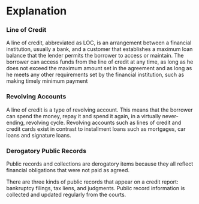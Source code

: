 # Explanation

### Line of Credit
A line of credit, abbreviated as LOC, is an arrangement between a financial institution, usually a bank, and a customer that establishes a maximum loan balance that the lender permits the borrower to access or maintain. The borrower can access funds from the line of credit at any time, as long as he does not exceed the maximum amount set in the agreement and as long as he meets any other requirements set by the financial institution, such as making timely minimum payment

### Revolving Accounts
A line of credit is a type of revolving account. This means that the borrower can spend the money, repay it and spend it again, in a virtually never-ending, revolving cycle. Revolving accounts such as lines of credit and credit cards exist in contrast to installment loans such as mortgages, car loans and signature loans.

### Derogatory Public Records
Public records and collections are derogatory items because they all reflect financial obligations that were not paid as agreed.

There are three kinds of public records that appear on a credit report: bankruptcy filings, tax liens, and judgments. Public record information is collected and updated regularly from the courts.